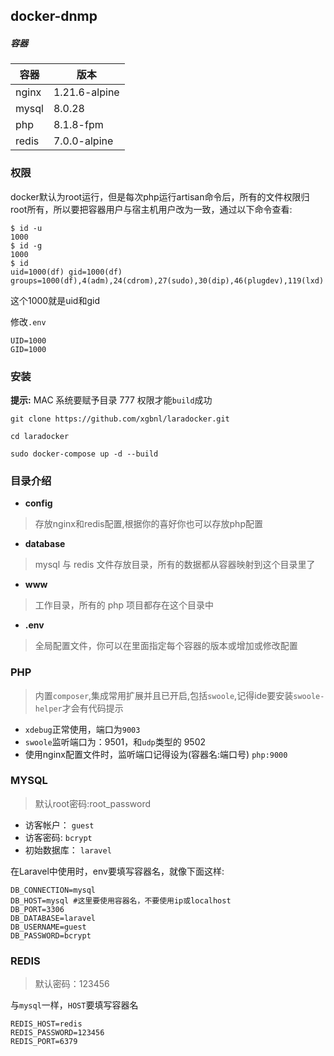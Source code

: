 
## docker-dnmp

##### 容器

| 容器     | 版本            |
|--------|---------------|
| nginx  | 1.21.6-alpine |
| mysql  | 8.0.28        |
| php    | 8.1.8-fpm     |
| redis  | 7.0.0-alpine  |

### 权限
docker默认为root运行，但是每次php运行artisan命令后，所有的文件权限归root所有，所以要把容器用户与宿主机用户改为一致，通过以下命令查看:

```shell
$ id -u
1000
$ id -g
1000
$ id
uid=1000(df) gid=1000(df) groups=1000(df),4(adm),24(cdrom),27(sudo),30(dip),46(plugdev),119(lxd)
```

这个1000就是uid和gid

修改`.env`

```env
UID=1000
GID=1000
```

### **安装**

**提示:** MAC 系统要赋予目录 777 权限才能`build`成功

```shell
git clone https://github.com/xgbnl/laradocker.git 

cd laradocker

sudo docker-compose up -d --build
```

### 目录介绍
- **config**
> 存放nginx和redis配置,根据你的喜好你也可以存放php配置

- **database**
> mysql 与 redis 文件存放目录，所有的数据都从容器映射到这个目录里了

- **www**
> 工作目录，所有的 php 项目都存在这个目录中

- **.env**
> 全局配置文件，你可以在里面指定每个容器的版本或增加或修改配置

### PHP
> 内置`composer`,集成常用扩展并且已开启,包括`swoole`,记得ide要安装`swoole-helper`才会有代码提示

- `xdebug`正常使用，端口为`9003`
- `swoole`监听端口为：9501，和`udp`类型的 9502
- 使用nginx配置文件时，监听端口记得设为(容器名:端口号) `php:9000`

### MYSQL
> 默认root密码:root_password

- 访客帐户：  `guest`
- 访客密码:   `bcrypt`
- 初始数据库： `laravel`

在Laravel中使用时，env要填写容器名，就像下面这样:
```dotenv
DB_CONNECTION=mysql
DB_HOST=mysql #这里要使用容器名，不要使用ip或localhost
DB_PORT=3306
DB_DATABASE=laravel
DB_USERNAME=guest
DB_PASSWORD=bcrypt
```

### REDIS
> 默认密码：123456

与`mysql`一样，`HOST`要填写容器名

```dotenv
REDIS_HOST=redis
REDIS_PASSWORD=123456
REDIS_PORT=6379
```
